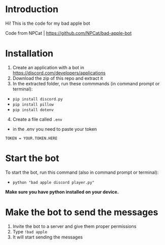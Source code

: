 # Introduction
Hi! This is the code for my bad apple bot

Code from NPCat |
https://github.com/NPCat/bad-apple-bot

# Installation
1. Create an application with a bot in https://discord.com/developers/applications
2. Download the zip of this repo and extract it
3. In the extracted folder, run these commmands (in command prompt or terminal):
- `pip install discord.py`
- `pip install pillow`
- `pip install dotenv`
4. Create a file called `.env`

- in the .env you need to paste your token 

```env
TOKEN = YOUR.TOKEN.HERE
```

# Start the bot
To start the bot, run this command (also in command prompt or terminal):
- `python "bad apple discord player.py"`

**Make sure you have python installed on your device.**

# Make the bot to send the messages
1. Invite the bot to a server and give them proper permissions
2. Type `!bad apple`
3. It will start sending the messages